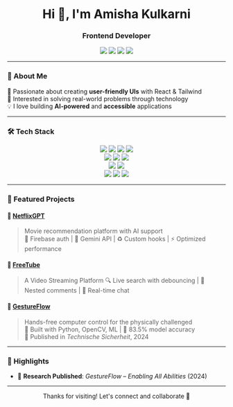 <h1 align="center">Hi 👋, I'm Amisha Kulkarni</h1>
<h3 align="center">Frontend Developer</h3>

<p align="center">
  <a href="mailto:cm.a.56.amisha.kulkarni@gmail.com"><img src="https://img.shields.io/badge/Email-%23D14836.svg?&style=for-the-badge&logo=gmail&logoColor=white" /></a>
  <a href="https://linkedin.com/in/amisha-kulkarni"><img src="https://img.shields.io/badge/LinkedIn-%230077B5.svg?&style=for-the-badge&logo=linkedin&logoColor=white" /></a>
  <a href="https://github.com/Amishakul"><img src="https://img.shields.io/badge/GitHub-%23121011.svg?&style=for-the-badge&logo=github&logoColor=white" /></a>
  <a href="https://www.behance.net/Amishakul"><img src="https://img.shields.io/badge/Behance-%23191919.svg?&style=for-the-badge&logo=behance&logoColor=white" /></a>
</p>

---

### 🧠 About Me  
🔭 Passionate about creating **user-friendly UIs** with React & Tailwind  
🧩 Interested in solving real-world problems through technology  
💡 I love building **AI-powered** and **accessible** applications

---

### 🛠️ Tech Stack

<p align="center">
  <img src="https://img.shields.io/badge/HTML5-E34F26?style=for-the-badge&logo=html5&logoColor=white" />
  <img src="https://img.shields.io/badge/CSS3-1572B6?style=for-the-badge&logo=css3&logoColor=white" />
  <img src="https://img.shields.io/badge/JavaScript-F7DF1E?style=for-the-badge&logo=javascript&logoColor=black" />
  <img src="https://img.shields.io/badge/Python-3776AB?style=for-the-badge&logo=python&logoColor=white" />
  <br />
  <img src="https://img.shields.io/badge/React-20232A?style=for-the-badge&logo=react&logoColor=61DAFB" />
  <img src="https://img.shields.io/badge/Redux%20Toolkit-593D88?style=for-the-badge&logo=redux&logoColor=white" />
  <img src="https://img.shields.io/badge/Tailwind_CSS-38B2AC?style=for-the-badge&logo=tailwind-css&logoColor=white" />
  <br />
  <img src="https://img.shields.io/badge/Firebase-FFCA28?style=for-the-badge&logo=firebase&logoColor=black" />
  <img src="https://img.shields.io/badge/GitHub-181717?style=for-the-badge&logo=github&logoColor=white" />
  <br />
  <img src="https://img.shields.io/badge/Bootstrap-7952B3?style=for-the-badge&logo=bootstrap&logoColor=white" />
  <img src="https://img.shields.io/badge/daisyui-5A0EF8?style=for-the-badge&logo=daisyui&logoColor=white" />
  <img src="https://img.shields.io/badge/Jest-C21325?style=for-the-badge&logo=jest&logoColor=white" />
</p>

---

### 🚀 Featured Projects

#### 🔹 [NetflixGPT](https://deft-cajeta-8eaa45.netlify.app/)
> Movie recommendation platform with AI support  
🔐 Firebase auth | 🤖 Gemini API | ♻️ Custom hooks | ⚡ Optimized performance

#### 🔹 [FreeTube](https://thriving-kleicha-3fd773.netlify.app/)
> A Video Streaming Platform
🔍 Live search with debouncing | 💬 Nested comments | 🚀 Real-time chat

#### 🔹 [GestureFlow](https://github.com/Amishakul/GestureFlow-enabling-all-ablitiles-Machine-Learning)
> Hands-free computer control for the physically challenged  
🧠 Built with Python, OpenCV, ML | 🎯 83.5% model accuracy  
📃 Published in *Technische Sicherheit*, 2024

---

### 📌 Highlights

- 📰 **Research Published**: *GestureFlow – Enabling All Abilities* (2024)  

---

<p align="center">
  Thanks for visiting! Let's connect and collaborate 🤝
</p>
